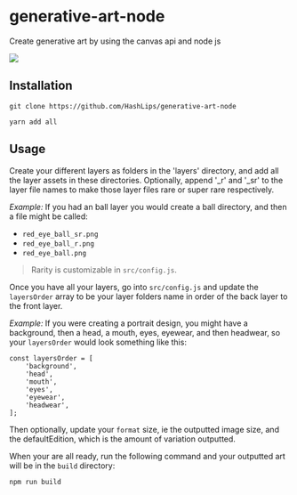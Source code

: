 # generative-art-node

Create generative art by using the canvas api and node js

![](https://github.com/HashLips/generative-art-node/blob/main/src/preview.png)

## Installation

```
git clone https://github.com/HashLips/generative-art-node

yarn add all
```

## Usage

Create your different layers as folders in the 'layers' directory, and add all the layer assets in these directories. Optionally, append '_r' and '_sr' to the layer file names to make those layer files rare or super rare respectively. 

*Example:* If you had an ball layer you would create a ball directory, and then a file might be called:

- `red_eye_ball_sr.png`
- `red_eye_ball_r.png`
- `red_eye_ball.png`

> Rarity is customizable in `src/config.js`.

Once you have all your layers, go into `src/config.js` and update the `layersOrder` array to be your layer folders name in order of the back layer to the front layer.

*Example:* If you were creating a portrait design, you might have a background, then a head, a mouth, eyes, eyewear, and then headwear, so your `layersOrder` would look something like this:

```
const layersOrder = [
    'background',
    'head',
    'mouth',
    'eyes',
    'eyewear',
    'headwear',
];
```

Then optionally, update your `format` size, ie the outputted image size, and the defaultEdition, which is the amount of variation outputted.

When your are all ready, run the following command and your outputted art will be in the `build` directory:

```
npm run build

```
